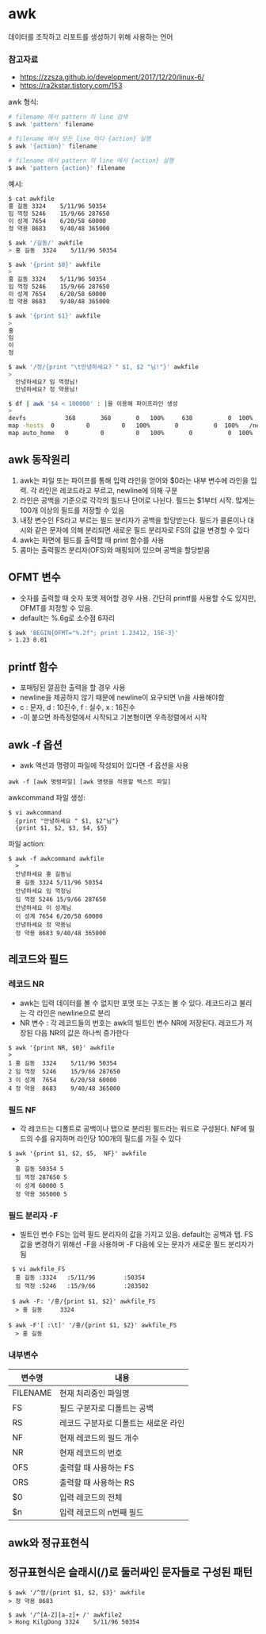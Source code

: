 # awk

데이터를 조작하고 리포트를 생성하기 위해 사용하는 언어

### 참고자료
- https://zzsza.github.io/development/2017/12/20/linux-6/
- https://ra2kstar.tistory.com/153

awk 형식:
```bash
# filename 에서 pattern 의 line 검색
$ awk 'pattern' filename

# filename 에서 모든 line 마다 {action} 실행
$ awk '{action}' filename

# filename 에서 pattern 의 line 에서 {action} 실행
$ awk 'pattern {action}' filename
```

예시:
```bash
$ cat awkfile
홍 길동 3324    5/11/96 50354
임 꺽정 5246    15/9/66 287650
이 성계 7654    6/20/58 60000
정 약용 8683    9/40/48 365000

$ awk '/길동/' awkfile
> 홍 길동	3324	5/11/96	50354

$ awk '{print $0}' awkfile
>
홍 길동 3324    5/11/96 50354
임 꺽정 5246    15/9/66 287650
이 성계 7654    6/20/58 60000
정 약용 8683    9/40/48 365000

$ awk '{print $1}' awkfile
>
홍
임
이
정

$ awk '/정/{print "\t안녕하세요? " $1, $2 "님!"}' awkfile
>
  안녕하세요? 임 꺽정님!
  안녕하세요? 정 약용님!

$ df | awk '$4 < 100000' : |을 이용해 파이프라인 생성
>
devfs			368       368       0   100%     638          0  100%   /dev
map -hosts	0         0         0   100%       0          0  100%   /net
map auto_home	0         0         0   100%       0          0  100%   /home
```

## awk 동작원리
1. awk는 파일 또는 파이프를 통해 입력 라인을 얻어와 $0라는 내부 변수에 라인을 입력. 각 라인은 레코드라고 부르고, newline에 의해 구분
2. 라인은 공백을 기준으로 각각의 필드나 단어로 나뉜다. 필드는 $1부터 시작. 많게는 100개 이상의 필드를 저장할 수 있음
3. 내장 변수인 FS라고 부르는 필드 분리자가 공백을 할당받는다. 필드가 콜론이나 대시와 같은 문자에 의해 분리되면 새로운 필드 분리자로 FS의 값을 변경할 수 있다
4. awk는 화면에 필드를 출력할 때 print 함수를 사용
5. 콤마는 출력필즈 분리자(OFS)와 매핑되어 있으며 공백을 할당받음


## OFMT 변수
- 숫자를 출력할 때 숫자 포맷 제어할 경우 사용. 간단히 printf를 사용할 수도 있지만, OFMT를 지정할 수 있음.
- default는 %.6g로 소수점 6자리

```bash
$ awk 'BEGIN{OFMT="%.2f"; print 1.23412, 15E-3}'
> 1.23 0.01
```


## printf 함수
- 포매팅된 깔끔한 출력을 할 경우 사용
- newline을 제공하지 않기 때문에 newline이 요구되면 \n을 사용해야함
- c : 문자, d : 10진수, f : 실수, x : 16진수
- -이 붙으면 좌측정렬에서 시작되고 기본형이면 우측정렬에서 시작

## awk -f 옵션
- awk 액션과 명령이 파일에 작성되어 있다면 -f 옵션을 사용

```
awk -f [awk 명령파일] [awk 명령을 적용할 텍스트 파일]
```

awkcommand 파일 생성: 
```
$ vi awkcommand 
  {print "안녕하세요 " $1, $2"님"}
  {print $1, $2, $3, $4, $5}
```

파일 action:
```
$ awk -f awkcommand awkfile
  > 
  안녕하세요 홍 길동님
  홍 길동 3324 5/11/96 50354
  안녕하세요 임 꺽정님
  임 꺽정 5246 15/9/66 287650
  안녕하세요 이 성계님
  이 성계 7654 6/20/58 60000
  안녕하세요 정 약용님
  정 약용 8683 9/40/48 365000
```

## 레코드와 필드

### 레코드 NR
- awk는 입력 데이터를 볼 수 없지만 포맷 또는 구조는 볼 수 있다. 레코드라고 불리는 각 라인은 newline으로 분리
- NR 변수 : 각 레코드들의 번호는 awk의 빌트인 변수 NR에 저장된다. 레코드가 저장된 다음 NR의 값은 하나씩 증가한다

```
$ awk '{print NR, $0}' awkfile
> 
1 홍 길동	3324	5/11/96	50354
2 임 꺽정	5246	15/9/66	287650
3 이 성계	7654	6/20/58	60000
4 정 약용	8683	9/40/48	365000
```

### 필드 NF
- 각 레코드는 디폴트로 공백이나 탭으로 분리된 필드라는 워드로 구성된다. NF에 필드의 수를 유지하며 라인당 100개의 필드를 가질 수 있다

```
$ awk '{print $1, $2, $5,  NF}' awkfile
  > 
  홍 길동 50354 5
  임 꺽정 287650 5
  이 성계 60000 5
  정 약용 365000 5
```

### 필드 분리자 -F
- 빌트인 변수 FS는 입력 필드 분리자의 값을 가지고 있음. default는 공백과 탭. FS 값을 변경하기 위해선 -F을 사용하며 -F 다음에 오는 문자가 새로운 필드 분리자가 됨

```
 $ vi awkfile_FS
  홍 길동 :3324   :5/11/96        :50354
  임 꺽정 :5246   :15/9/66        :283502
```

```
 $ awk -F: '/홍/{print $1, $2}' awkfile_FS
  > 홍 길동	 3324
```

```
$ awk -F'[ :\t]' '/홍/{print $1, $2}' awkfile_FS
  > 홍 길동
```

### 내부변수
변수명 | 내용
--- | ---
FILENAME | 현재 처리중인 파일명
FS | 필드 구분자로 디폴트는 공백
RS | 레코드 구분자로 디폴트는 새로운 라인
NF | 현재 레코드의 필드 개수
NR | 현재 레코드의 번호
OFS | 출력할 때 사용하는 FS
ORS | 출력할 때 사용하는 RS
$0 | 입력 레코드의 전체
$n | 입력 레코드의 n번째 필드


## awk와 정규표현식

## 정규표현식은 슬래시(/)로 둘러싸인 문자들로 구성된 패턴
```
$ awk '/^정/{print $1, $2, $3}' awkfile
> 정 약용 8683

$ awk '/^[A-Z][a-z]+ /' awkfile2
> Hong KilgDong	3324	5/11/96	50354

```



